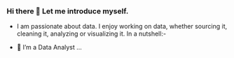 ### Hi there 👋 Let me introduce myself.

- I am passionate about data. I enjoy working on data, whether sourcing it, cleaning it, analyzing or visualizing it. In a nutshell:-

- 🔭 I’m a Data Analyst ...



<!--
**EvelynWangai/EvelynWangai** is a ✨ _special_ ✨ repository because its `README.md` (this file) appears on your GitHub profile.

Here are some ideas to get you started:

- 🔭 I’m a Data Analyst ...
- 🌱 I’m currently learning ...
- 👯 I’m looking to collaborate on ...
- 🤔 I’m looking for help with ...
- 💬 Ask me about ...
- 📫 How to reach me: ...
- 😄 Pronouns: ...
- ⚡ Fun fact: ...
-->
